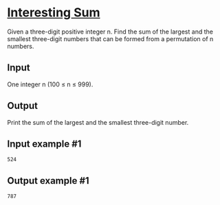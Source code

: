# [Interesting Sum](https://www.e-olymp.com/en/problems/2392)
Given a three-digit positive integer n. Find the sum of the largest and the smallest three-digit numbers that can be formed from a permutation of n numbers.

## Input
One integer n (100 ≤ n ≤ 999).

## Output
Print the sum of the largest and the smallest three-digit number.

## Input example #1
```
524
```

## Output example #1
```
787
```
